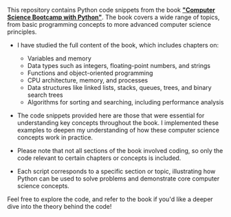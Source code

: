 This repository contains Python code snippets from the book [**"Computer Science Bootcamp with Python"**](https://thebook.io/006950/0004/). The book covers a wide range of topics, from basic programming concepts to more advanced computer science principles.

- I have studied the full content of the book, which includes chapters on:
  - Variables and memory
  - Data types such as integers, floating-point numbers, and strings
  - Functions and object-oriented programming
  - CPU architecture, memory, and processes
  - Data structures like linked lists, stacks, queues, trees, and binary search trees
  - Algorithms for sorting and searching, including performance analysis

- The code snippets provided here are those that were essential for understanding key concepts throughout the book. I implemented these examples to deepen my understanding of how these computer science concepts work in practice.

- Please note that not all sections of the book involved coding, so only the code relevant to certain chapters or concepts is included.

- Each script corresponds to a specific section or topic, illustrating how Python can be used to solve problems and demonstrate core computer science concepts.

Feel free to explore the code, and refer to the book if you'd like a deeper dive into the theory behind the code!